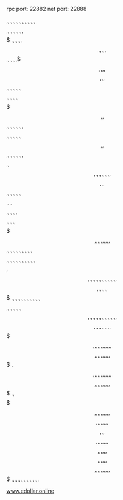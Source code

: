 rpc port: 22882
net port: 22888

,,,,,,,,,,,,,,,,,,,$$$$
,,,,,,,,,,,$$$$$$$$$$$$$$$$$
,,,,,,,$$$$$$$$$$$$$$$$$$$$$$
,,,,,$$$$$$$,,,,,,,$$$$,,,,$$$$$$$$
,,,$$$$$$,,,,,,,,,,$$$$,,,,,,,,$$$$$$$
,,$$$$$$,,,,,,,,,,,$$$$,,,,,,,,,,$$$$$$
,,$$$$$$,,,,,,,,,,,$$$$
,,$$$$$$,,,,,,,,,,,$$$$
,,,$$$$$$,,,,,,,,,,$$$$
,,,,$$$$$$$$,,,,,,,$$$$
,,,,,,$$$$$$$$$$$$$$$
,,,,,,,,,,$$$$$$$$$$$$$$$$$$
,,,,,,,,,,,,,,,,,$$$$$$$$$$$$$$$$
,,,,,,,,,,,,,,,,,,,$$$$,$$$$$$$$$$
,,,,,,,,,,,,,,,,,,,$$$$,,,,,,,$$$$$$$
,,,,,,,,,,,,,,,,,,,$$$$,,,,,,,,,,$$$$$$
,,,,,,,,,,,,,,,,,,,$$$$,,,,,,,,,,,$$$$$$
$$$$$$$,,,,,,,,,,,,$$$$,,,,,,,,,,$$$$$$$
,$$$$$$,,,,,,,,,,,,$$$$,,,,,,,,,,$$$$$$$
,,$$$$$$$,,,,,,,,,,$$$$,,,,,,,,$$$$$$$$
,,,$$$$$$$$,,,,,,,,$$$$,,,,,,$$$$$$$$
,,,,,,$$$$$$$$$$$$$$$$$$$$$$$$
,,,,,,,,,,$$$$$$$$$$$$$$$$$$$
,,,,,,,,,,,,,,,,,,$$$$$$$$


www.edollar.online
